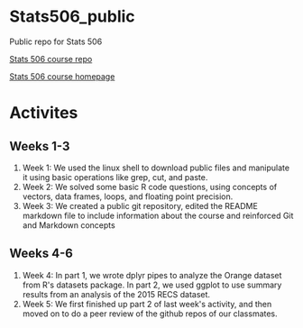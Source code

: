 # Stats506_public
Public repo for Stats 506

[Stats 506 course repo](https://github.com/jbhender/Stats506_F20)

[Stats 506 course homepage](http://jbhender.github.io/Stats506/F20/)


# Activites

## Weeks 1-3

1. Week 1: We used the linux shell to download public files and manipulate it using basic operations like grep, cut, and paste.
2. Week 2: We solved some basic R code questions, using concepts of vectors, data frames, loops, and floating point precision.
3. Week 3: We created a public git repository, edited the README markdown file to include information about the course and reinforced Git and Markdown concepts

## Weeks 4-6

1. Week 4: In part 1, we wrote dplyr pipes to analyze the Orange dataset from R's datasets package. In part 2, we used ggplot to use summary results from an analysis of the 2015 RECS dataset.
2. Week 5: We first finished up part 2 of last week's activity, and then moved on to do a peer review of the github repos of our classmates.

